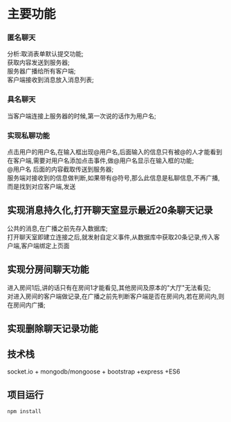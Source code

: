# 主要功能
### 匿名聊天
分析:取消表单默认提交功能;   
获取内容发送到服务器;   
服务器广播给所有客户端;  
客户端接收到消息放入消息列表;
### 具名聊天
当客户端连接上服务器的时候,第一次说的话作为用户名;    
### 实现私聊功能
点击用户的用户名,在输入框出现@用户名,后面输入的信息只有被@的人才能看到    
在客户端,需要对用户名添加点击事件,做@用户名显示在输入框的功能;       
@用户名 后面的内容截取传送到服务器;      
服务端对接收到的信息做判断,如果带有@符号,那么此信息是私聊信息,不再广播,而是找到对应客户端,发送
##  实现消息持久化,打开聊天室显示最近20条聊天记录 
公共的消息,在广播之前先存入数据库;    
打开聊天室即建立连接之后,就发射自定义事件,从数据库中获取20条记录,传入客户端,客户端绑定上页面   
## 实现分房间聊天功能
进入房间1后,讲的话只有在房间1才能看见,其他房间及原本的"大厅"无法看见;   
对进入房间的客户端做记录,在广播之前先判断客户端是否在房间内,若在房间内,则在房间内广播;       
## 实现删除聊天记录功能   

## 技术栈
socket.io + mongodb/mongoose + bootstrap +express +ES6

## 项目运行
```
npm install
```